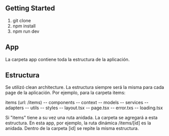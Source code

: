 ## Getting Started

1) git clone <url>
2) npm install
3) npm run dev

## App
La carpeta app contiene toda la estructura de la aplicación.

## Estructura
Se utilizó clean architecture.
La estructura siempre será la misma para cada page de la aplicación. Por ejemplo, para la carpeta items:

items (url: /items)
  -- components
  -- context
  -- models
  -- services
  -- adapters
  -- utils
  -- styles
  -- layout.tsx
  -- page.tsx
  -- error.txs
  -- loading.tsx

Si "items" tiene a su vez una ruta anidada. La carpeta se agregará a esta estructura.
En esta app, por ejemplo, la ruta dinámica /items/[id] es la anidada. Dentro de la carpeta [id] se repite la misma estructura.

